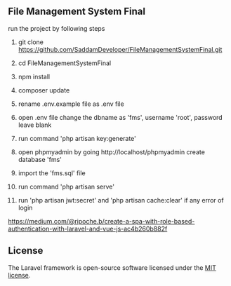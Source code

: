 ## File Management System Final

run the project by following steps
1. git clone https://github.com/SaddamDeveloper/FileManagementSystemFinal.git
2. cd FileManagementSystemFinal
3. npm install
4. composer update
5. rename .env.example file as .env file
6. open .env file change the dbname as 'fms', username 'root', password leave blank
7. run command 'php artisan key:generate'
8. open phpmyadmin by going http://localhost/phpmyadmin create database 'fms'
9. import the 'fms.sql' file
10. run command 'php artisan serve'

11. run 'php artisan jwt:secret' and 'php artisan cache:clear' if any error of login








https://medium.com/@ripoche.b/create-a-spa-with-role-based-authentication-with-laravel-and-vue-js-ac4b260b882f








## License

The Laravel framework is open-source software licensed under the [MIT license](https://opensource.org/licenses/MIT).
